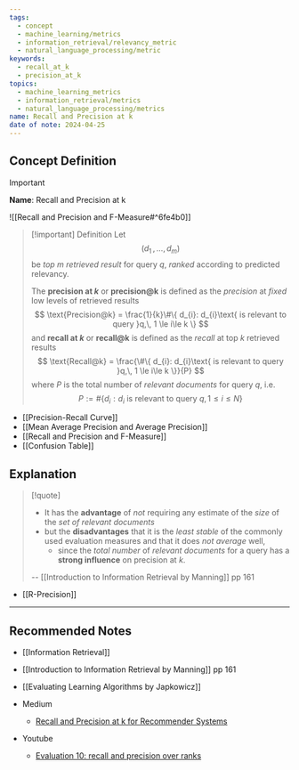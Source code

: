 ```yaml
---
tags:
  - concept
  - machine_learning/metrics
  - information_retrieval/relevancy_metric
  - natural_language_processing/metric
keywords:
  - recall_at_k
  - precision_at_k
topics:
  - machine_learning_metrics
  - information_retrieval/metrics
  - natural_language_processing/metrics
name: Recall and Precision at k
date of note: 2024-04-25
---
```

## Concept Definition

>[!important]
>**Name**:  Recall and Precision at k

![[Recall and Precision and F-Measure#^6fe4b0]]

>[!important] Definition
>Let $$(d_{1}\,{,}\ldots{,}\,d_{m})$$ be *top $m$ retrieved result* for query $q$, *ranked* according to predicted relevancy. 
>
>The **precision at $k$** or **precision@k** is defined as the *precision* at *fixed* low levels of retrieved results
>$$
>\text{Precision@k} = \frac{1}{k}\#\{ d_{i}: d_{i}\text{ is relevant to query }q,\, 1 \le i\le k \}
>$$
>and **recall at $k$** or **recall@k** is defined as the *recall* at top $k$ retrieved results
>$$
>\text{Recall@k} = \frac{\#\{ d_{i}: d_{i}\text{ is relevant to query }q,\, 1 \le i\le k \}}{P}
>$$
>where $P$ is the total number of *relevant documents* for query $q$, i.e. $$P := \#\{ d_{i}: d_{i}\text{ is relevant to query }q,\, 1 \le i\le N \}$$

- [[Precision-Recall Curve]]
- [[Mean Average Precision and Average Precision]]
- [[Recall and Precision and F-Measure]]
- [[Confusion Table]]

## Explanation

>[!quote]
>- It has the **advantage** of *not* requiring any estimate of the *size* of the *set of relevant documents* 
>- but the **disadvantages** that it is the *least stable* of the commonly used evaluation measures and that it does *not average* well, 
>	- since the *total number* of *relevant documents* for a query has a **strong influence** on precision at $k$.
>	  
>-- [[Introduction to Information Retrieval by Manning]] pp 161	  

- [[R-Precision]]






-----------
##  Recommended Notes

- [[Information Retrieval]]

- [[Introduction to Information Retrieval by Manning]] pp 161
- [[Evaluating Learning Algorithms by Japkowicz]]

- Medium
	- [Recall and Precision at k for Recommender Systems](https://medium.com/@m_n_malaeb/recall-and-precision-at-k-for-recommender-systems-618483226c54)

- Youtube
	- [Evaluation 10: recall and precision over ranks](https://www.youtube.com/watch?v=H7oAofuZjjE)
